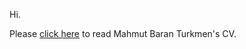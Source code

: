 Hi.

Please [click here](https://cjxe.github.io/cv/CV_mahmut_baran_turkmen.pdf) to read Mahmut Baran Turkmen's CV.